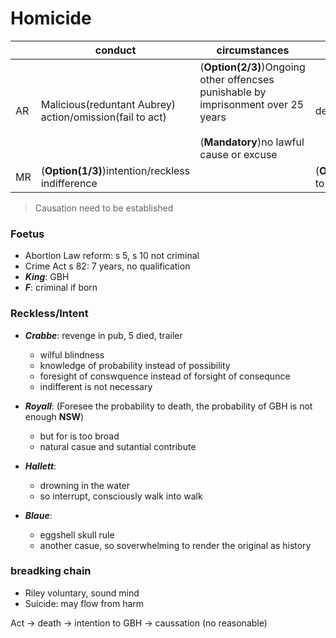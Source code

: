 # Homicide


| | conduct|circumstances|consequence|
|---|---|---|---|
|AR|Malicious(reduntant Aubrey) action/omission(fail to act)|(**Option(2/3)**)Ongoing other offencses punishable by imprisonment over 25 years <br/><br/>(**Mandatory**)no lawful cause or excuse|death|
|MR|(**Option(1/3)**)intention/reckless indifference||(**Option(3/3)**)intentinon to kill or GBH|

> Causation need to be established

### Foetus
* Abortion Law reform:  s 5, s 10 not criminal
* Crime Act s 82: 7 years, no qualification
* ***King***: GBH
* ***F***: criminal if born

### Reckless/Intent
* ***Crabbe***: revenge in pub, 5 died, trailer
	* wilful blindness
	* knowledge of probability instead of possibility
	* foresight of conswquence instead of forsight of consequnce
	* indifferent is not necessary

* ***Royall***: (Foresee the probability to death, the probability of GBH is not enough **NSW**)
	* but for is too broad
	* natural casue and sutantial contribute

* ***Hallett***:
	* drowning in the water
	* so interrupt, consciously walk into walk
* ***Blaue***:
	* eggshell skull rule
	* another casue, so soverwhelming to render the original as history

### breadking chain
* Riley voluntary, sound mind
* Suicide: may flow from harm


Act -> death -> intention to GBH -> caussation (no reasonable)